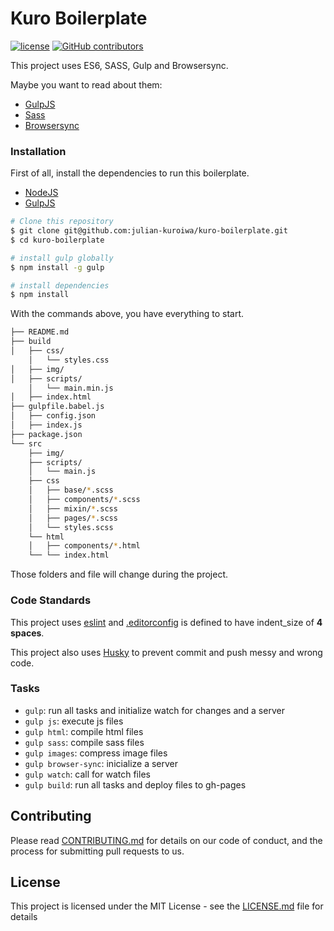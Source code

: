 # Kuro Boilerplate

[![license](https://img.shields.io/github/license/mashape/apistatus.svg)](https://github.com/julian-kuroiwa/Kuro-Boilerplate/blob/master/LICENSE.md)
[![GitHub contributors](https://img.shields.io/github/contributors/cdnjs/cdnjs.svg)](https://github.com/julian-kuroiwa/Kuro-Boilerplate/graphs/contributors)

This project uses ES6, SASS, Gulp and Browsersync.

Maybe you want to read about them:
- [GulpJS](http://gulpjs.com/)
- [Sass](http://sass-lang.com/)
- [Browsersync](https://www.browsersync.io/)

### Installation

First of all, install the dependencies to run this boilerplate.

- [NodeJS](http://nodejs.org/)
- [GulpJS](http://gulpjs.com/)

```sh
# Clone this repository
$ git clone git@github.com:julian-kuroiwa/kuro-boilerplate.git
$ cd kuro-boilerplate

# install gulp globally
$ npm install -g gulp

# install dependencies
$ npm install

```

With the commands above, you have everything to start.

```sh
├── README.md
├── build
│   ├── css/
    │   └── styles.css
│   ├── img/
│   ├── scripts/
    │   └── main.min.js
│   ├── index.html
├── gulpfile.babel.js
│   ├── config.json
│   ├── index.js
├── package.json
└── src
    ├── img/
    ├── scripts/
    │   └── main.js
    ├── css
    │   ├── base/*.scss
    │   ├── components/*.scss
    │   ├── mixin/*.scss
    │   ├── pages/*.scss
    │   └── styles.scss
    └── html
    │   ├── components/*.html
    └── └── index.html
```

Those folders and file will change during the project.

### Code Standards

This project uses [eslint](http://eslint.org/) and [.editorconfig](https://github.com/julian-kuroiwa/Kuro-Boilerplate/blob/master/.editorconfig) is defined to have indent_size of **4 spaces**.

This project also uses [Husky](https://github.com/typicode/husky) to prevent commit and push messy and wrong code.

### Tasks

- `gulp`: run all tasks and initialize watch for changes and a server
- `gulp js`: execute js files
- `gulp html`: compile html files
- `gulp sass`: compile sass files
- `gulp images`: compress image files
- `gulp browser-sync`: inicialize a server
- `gulp watch`: call for watch files
- `gulp build`: run all tasks and deploy files to gh-pages

## Contributing

Please read [CONTRIBUTING.md](https://gist.github.com/PurpleBooth/b24679402957c63ec426) for details on our code of conduct, and the process for submitting pull requests to us.

## License

This project is licensed under the MIT License - see the [LICENSE.md](LICENSE.md) file for details